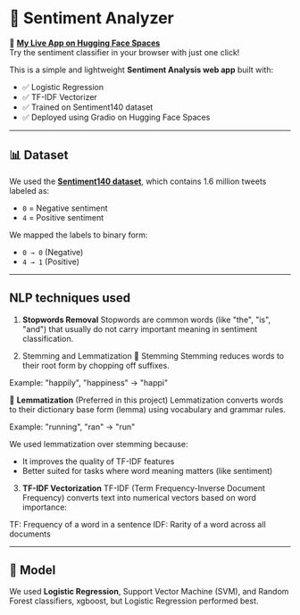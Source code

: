 # 🧠 Sentiment Analyzer

🚀 **[My Live App on Hugging Face Spaces](https://huggingface.co/spaces/ashnaxhaikh/Sentiment_Analysis)**  
Try the sentiment classifier in your browser with just one click!

This is a simple and lightweight **Sentiment Analysis web app** built with:
- ✅ Logistic Regression
- ✅ TF-IDF Vectorizer
- ✅ Trained on Sentiment140 dataset
- ✅ Deployed using Gradio on Hugging Face Spaces


---

## 📊 Dataset

We used the **[Sentiment140 dataset](https://www.kaggle.com/datasets/kazanova/sentiment140)**, which contains 1.6 million tweets labeled as:

- `0` = Negative sentiment
- `4` = Positive sentiment

We mapped the labels to binary form:
- `0 → 0` (Negative)
- `4 → 1` (Positive)

---

## NLP techniques used

1. **Stopwords Removal**
Stopwords are common words (like "the", "is", "and") that usually do not carry important meaning in sentiment classification.

2. Stemming and Lemmatization
🔸 Stemming
Stemming reduces words to their root form by chopping off suffixes.

Example: "happily", "happiness" → "happi"

🔸 **Lemmatization** (Preferred in this project)
Lemmatization converts words to their dictionary base form (lemma) using vocabulary and grammar rules.

Example: "running", "ran" → "run"

We used lemmatization over stemming because:
- It improves the quality of TF-IDF features
- Better suited for tasks where word meaning matters (like sentiment)

3. **TF-IDF Vectorization**
TF-IDF (Term Frequency-Inverse Document Frequency) converts text into numerical vectors based on word importance:

TF: Frequency of a word in a sentence
IDF: Rarity of a word across all documents

---

## 🧪 Model

We used **Logistic Regression**, Support Vector Machine (SVM), and Random Forest classifiers, xgboost, but Logistic Regression performed best.
